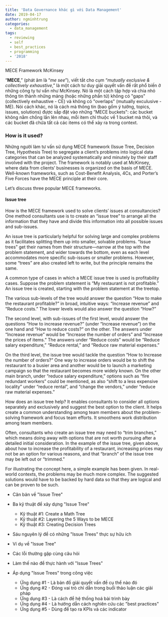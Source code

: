 ```yaml
---
title: 'Data Governance khác gì với Data Management'
date: 2019-04-17
author: ngminhtrung
categories:
  - data_management
tags:
  - reviewing
  - self
  - best_practices
  - programming
  - '2018'
---
```


MECE Framework McKinsey
 
“**MECE**,” (phát âm là “*me see*”), viết tắt cho cụm “*mutually exclusive & collectively exhaustive*,” là một cách tư duy giải quyết vấn đề rất phổ biến ở những công ty tư vấn như McKinsey. Nó là một cách tập hợp và chia nhỏ thông tin thành những mảng (hoặc những phần tử) không có "gaps" (collectively exhaustive - CE) và không có "overlaps" (mutually exculusive - ME). Nói cách khác, nó là cách mà thông tin (bao gồm ý tưởng, topics, issues, solutions) được sắp đặt vào những “MECE buckets": các bucket không nằm chồng lấn lên nhau, mỗi item chỉ thuộc về 1 bucket mà thôi, và các bucket đã chứa tất cả các items có thể xảy ra trong context.
 
### How is it used?

Những người làm tư vấn sử dụng MECE framework (Issue Tree, Decision Tree, Hypothesis Tree) to segregate a client’s problems into logical data categories that can be analyzed systematically and minutely by their staff involved with the project. The framework is notably used at McKinsey, where data from clients’ businesses is organized on the basis of MECE. Well-known frameworks, such as Cost-Benefit Analysis, 4Cs, and Porter’s Five Forces have the MECE principle at their core.

Let’s discuss three popular MECE frameworks.
 

#### Issue tree

How is the MECE framework used to solve clients’ issues at consultancies? One method consultants use is to create an “issue tree” to arrange all the information that they have and divide this information into all possible issues and sub-issues.

An issue tree is particularly helpful for solving large and complex problems as it facilitates splitting them up into smaller, solvable problems. “Issue trees” get their names from their structure—narrow at the top with the problem statement, and wider towards the bottom, even as each level accommodates more specific sub-issues or smaller problems. However, some “trees” are also created left to write, but the principle remains the same.

A common type of cases in which a MECE issue tree is used is profitability cases. Suppose the problem statement is “My restaurant is not profitable.” An issue tree is created, starting with the problem statement at the treetop.

The various sub-levels of the tree would answer the question “How to make the restaurant profitable?” in broad, intuitive ways: “Increase revenue” and “Reduce costs.” The lower levels would also answer the question “How?”

The second level, with sub-issues of the first level, would answer the questions “How to increase revenue?” (under “Increase revenue”) on the one hand and “How to reduce costs?” on the other. The answers under “Increase revenue” would be “Increase the number of orders” and “Increase the prices of items.” The answers under “Reduce costs” would be “Reduce salary expenditure,” “Reduce rental,” and “Reduce raw material expenses.”

On the third level, the issue tree would tackle the question “How to Increase the number of orders?” One way to increase orders would be to shift the restaurant to a busier area and another would be to launch a marketing campaign so that the restaurant becomes more widely known. On the other main branch, under “reduce salary expenditure,” options such as “fire redundant workers” could be mentioned, as also “shift to a less expensive locality” under “reduce rental”, and “change the vendors,” under “reduce raw material expenses.”

How does an issue tree help? It enables consultants to consider all options separately and exclusively and suggest the best option to the client. It helps create a common understanding among team members about the problem-solving framework and focus team efforts. It smoothens work distribution among team members.

Often, consultants who create an issue tree may need to “trim branches,” which means doing away with options that are not worth pursuing after a detailed initial consideration. In the example of the issue tree, given above, about how to increase the profitability of a restaurant, increasing prices may not be an option for various reasons, and that “branch” of the issue tree may be left out or “trimmed.”

For illustrating the concept here, a simple example has been given. In real-world contexts, the problems may be much more complex. The suggested solutions would have to be backed by hard data so that they are logical and can be proven to be such.
 

 
- Căn bản về "Issue Tree"
- Ba kỹ thuật để xây dựng "Issue Tree"
  - Kỹ thuật #1: Create a Math Tree
  - Kỹ thuật #2: Layering the 5 Ways to be MECE
  - Kỹ thuật #3: Creating Decision Trees

- Sáu nguyên lý để có những "Issue Trees" thực sự hữu ích
- Ví dụ về "Issue Tree"
- Các lỗi thường gặp cùng câu hỏi
- Làm thế nào để thực hành với "Issue Trees"
- Áp dụng "Issue Trees" trong công việc
  - Ứng dụng #1 - Là bản đồ giải quyết vấn đề cụ thể nào đó
  - Ứng dụng #2 - Đóng vai trò chỉ dẫn trong buổi thảo luận các giải pháp
  - Ứng dụng #3 - Là cách để hệ thống hoá bài trình bày
  - Ứng dụng #4 - Là hướng dẫn cách nghiên cứu các "best practices"
  - Ứng dụng #5 - Dùng để tạo ra KPIs và các indicator







